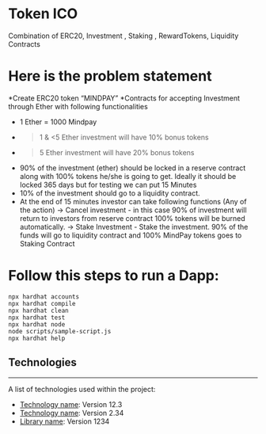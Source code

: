 # Token ICO

Combination of ERC20, Investment , Staking , RewardTokens, Liquidity Contracts

# Here is the problem statement
*Create ERC20 token “MINDPAY”
*Contracts for accepting Investment through Ether with following  functionalities
  * 1 Ether = 1000 Mindpay
  * >1 & <5 Ether investment will have 10% bonus tokens
  * >5 Ether investment will have 20% bonus tokens 
  * 90% of the investment (ether) should be locked in a reserve contract along with 100% tokens he/she is going to get. Ideally it should be locked 365 days but for          testing we can put 15 Minutes
  * 10% of the investment should go to a liquidity contract.
  * At the end of 15 minutes investor can take following functions (Any of the action)
     -> Cancel investment - in this case 90% of investment will return to investors from reserve contract 100% tokens will be burned automatically.
     -> Stake Investment - Stake the investment. 90% of the funds will go to liquidity contract and 100% MindPay tokens goes to Staking Contract 


# Follow this steps to run a Dapp:

```shell
npx hardhat accounts
npx hardhat compile
npx hardhat clean
npx hardhat test
npx hardhat node
node scripts/sample-script.js
npx hardhat help
```

## Technologies
***
A list of technologies used within the project:
* [Technology name](https://example.com): Version 12.3 
* [Technology name](https://example.com): Version 2.34
* [Library name](https://example.com): Version 1234
